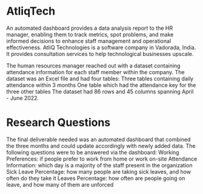 # AtliqTech
An automated dashboard provides a data analysis report to the HR manager, enabling them to track metrics, spot problems, and make informed decisions to enhance staff management and operational effectiveness.
AtliQ Technologies is a software company in Vadorada, India. It provides consultation services to help technological businesses upscale.

The human resources manager reached out with a dataset containing attendance information for each staff member within the company. The dataset was an Excel file and had four tables:
Three tables containing daily attendance within 3 months
One table which had the attendance key for the three other tables
The dataset had 86 rows and 45 columns spanning April - June 2022.

# Research Questions

The final deliverable needed was an automated dashboard that combined the three months and could update accordingly with newly added data. The following questions were to be answered via the dashboard:
Working Preferences: if people prefer to work from home or work on-site
Attendance Information: which day is a majority of the staff present in the organization
Sick Leave Percentage: how many people are taking sick leaves, and how often do they take it
Leaves Percentage: how often are people going on leave, and how many of them are unforced

